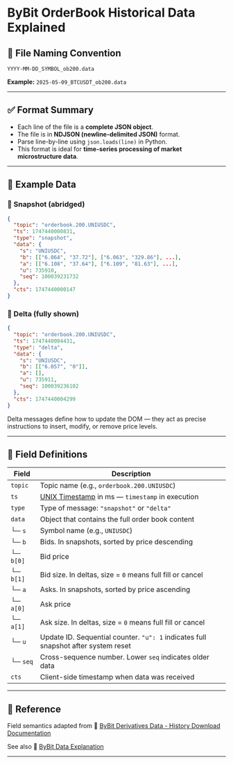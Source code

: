# ByBit OrderBook Historical Data Explained

## 📄 File Naming Convention

```
YYYY-MM-DD_SYMBOL_ob200.data
```

**Example:**
`2025-05-09_BTCUSDT_ob200.data`

---

## ✅ Format Summary

* Each line of the file is a **complete JSON object**.
* The file is in **NDJSON (newline-delimited JSON)** format.
* Parse line-by-line using `json.loads(line)` in Python.
* This format is ideal for **time-series processing of market microstructure data**.

---

## 🧪 Example Data

### 📌 Snapshot (abridged)

```json
{
  "topic": "orderbook.200.UNIUSDC",
  "ts": 1747440000831,
  "type": "snapshot",
  "data": {
    "s": "UNIUSDC",
    "b": [["6.064", "37.72"], ["6.063", "329.86"], ...],
    "a": [["6.108", "37.64"], ["6.109", "81.63"], ...],
    "u": 735910,
    "seq": 100039231732
  },
  "cts": 1747440000147
}
```

### 📌 Delta (fully shown)

```json
{
  "topic": "orderbook.200.UNIUSDC",
  "ts": 1747440004431,
  "type": "delta",
  "data": {
    "s": "UNIUSDC",
    "b": [["6.057", "0"]],
    "a": [],
    "u": 735911,
    "seq": 100039236102
  },
  "cts": 1747440004299
}
```
Delta messages define how to update the DOM — they act as precise instructions to insert, modify, or remove price levels.


---

## 📂 Field Definitions

| Field     | Description                                                                                |
| --------- | ----------------------------------------------------------------------------------         |
| `topic`   | Topic name (e.g., `orderbook.200.UNIUSDC`)                                                 |
| `ts`      | [UNIX Timestamp](https://en.wikipedia.org/wiki/Unix_time) in ms — `timestamp` in execution |
| `type`    | Type of message: `"snapshot"` or `"delta"`                                                 |
| `data`    | Object that contains the full order book content                                           |
| └─ `s`    | Symbol name (e.g., `UNIUSDC`)                                                              |
| └─ `b`    | Bids. In snapshots, sorted by price descending                                             |
| └─ `b[0]` | Bid price                                                                                  |
| └─ `b[1]` | Bid size. In deltas, size = `0` means full fill or cancel                                  |
| └─ `a`    | Asks. In snapshots, sorted by price ascending                                              |
| └─ `a[0]` | Ask price                                                                                  |
| └─ `a[1]` | Ask size. In deltas, size = `0` means full fill or cancel                                  |
| └─ `u`    | Update ID. Sequential counter. `"u": 1` indicates full snapshot after system reset         |
| └─ `seq`  | Cross-sequence number. Lower `seq` indicates older data                                    |
| `cts`     | Client-side timestamp when data was received                                               |

---

## 📎 Reference

Field semantics adapted from
🔗 [ByBit Derivatives Data - History Download Documentation](https://www.bybit.com/derivatives/en/history-data)

See also 🔗 [ByBit Data Explanation](https://bybit-exchange.github.io/docs/tax/explain?utm_source=chatgpt.com)

---
